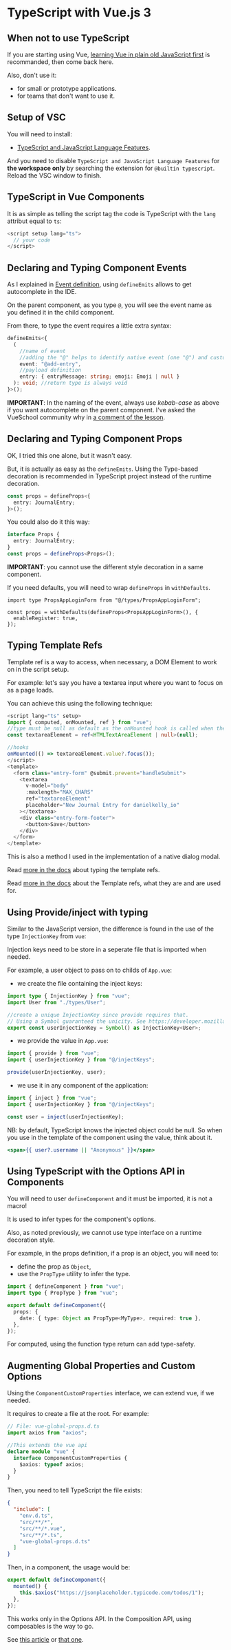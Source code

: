 # TypeScript with Vue.js 3

## When not to use TypeScript

If you are starting using Vue, [learning Vue in plain old JavaScript first](course-fundamentals.md) is recommanded, then come back here.

Also, don't use it:

- for small or prototype applications.
- for teams that don't want to use it.

## Setup of VSC

You will need to install:

- [TypeScript and JavaScript Language Features](https://marketplace.visualstudio.com/items?itemName=Vue.volar).

And you need to disable `TypeScript and JavaScript Language Features` for **the workspace only** by searching the extension for `@builtin typescript`. Reload the VSC window to finish.

## TypeScript in Vue Components

It is as simple as telling the script tag the code is TypeScript with the `lang` attribut equal to `ts`:

```typescript
<script setup lang="ts">
  // your code
</script>
```

## Declaring and Typing Component Events

As I explained in [Event definition](course-vuejs-3-fundamentals-with-the-composition-api.md#event-definition), using `defineEmits` allows to get autocomplete in the IDE.

On the parent component, as you type `@`, you will see the event name as you defined it in the child component.

From there, to type the event requires a little extra syntax:

```typescript
defineEmits<{
  (
    //name of event
    //adding the "@" helps to identify native event (one "@") and custom events (two "@").
    event: "@add-entry",
    //payload definition
    entry: { entryMessage: string; emoji: Emoji | null }
  ): void; //return type is always void
}>();
```

**IMPORTANT**: In the naming of the event, always use _kebab-case_ as above if you want autocomplete on the parent component. I've asked the VueSchool community why in [a comment of the lesson](https://vueschool.io/lessons/typing-component-events#comment-6375887030).

## Declaring and Typing Component Props

OK, I tried this one alone, but it wasn't easy.

But, it is actually as easy as the `defineEmits`. Using the Type-based decoration is recommended in TypeScript project instead of the runtime decoration.

```typescript
const props = defineProps<{
  entry: JournalEntry;
}>();
```

You could also do it this way:

```typescript
interface Props {
  entry: JournalEntry;
}
const props = defineProps<Props>();
```

**IMPORTANT**: you cannot use the different style decoration in a same component.

If you need defaults, you will need to wrap `defineProps` in `withDefaults`.

```tsx
import type PropsAppLoginForm from "@/types/PropsAppLoginForm";

const props = withDefaults(defineProps<PropsAppLoginForm>(), {
  enableRegister: true,
});
```

## Typing Template Refs

Template ref is a way to access, when necessary, a DOM Element to work on in the script setup.

For example: let's say you have a textarea input where you want to focus on as a page loads.

You can achieve this using the following technique:

```typescript
<script lang="ts" setup>
import { computed, onMounted, ref } from "vue";
//type must be null as default as the onMounted hook is called when the DOM is loaded.
const textareaElement = ref<HTMLTextAreaElement | null>(null);

//hooks
onMounted(() => textareaElement.value?.focus());
</script>
<template>
  <form class="entry-form" @submit.prevent="handleSubmit">
    <textarea
      v-model="body"
      :maxlength="MAX_CHARS"
      ref="textareaElement"
      placeholder="New Journal Entry for danielkelly_io"
    ></textarea>
    <div class="entry-form-footer">
      <button>Save</button>
    </div>
  </form>
</template>
```

This is also a method I used in the implementation of a native dialog modal.

Read [more in the docs](https://vuejs.org/guide/typescript/composition-api.html#typing-template-refs) about typing the template refs.

Read [more in the docs](https://vuejs.org/guide/essentials/template-refs.html) about the Template refs, what they are and are used for.

## Using Provide/inject with typing

Similar to the JavaScript version, the difference is found in the use of the type `InjectionKey` from `vue`:

Injection keys need to be store in a seperate file that is imported when needed.

For example, a user object to pass on to childs of `App.vue`:

- we create the file containing the inject keys:

```typescript
import type { InjectionKey } from "vue";
import User from "./types/User";

//create a unique InjectionKey since provide requires that.
// Using a Symbol guaranteed the unicity. See https://developer.mozilla.org/en-US/docs/Web/JavaScript/Reference/Global_Objects/Symbol
export const userInjectionKey = Symbol() as InjectionKey<User>;
```

- we provide the value in `App.vue`:

```typescript
import { provide } from "vue";
import { userInjectionKey } from "@/injectKeys";

provide(userInjectionKey, user);
```

- we use it in any component of the application:

```typescript
import { inject } from "vue";
import { userInjectionKey } from "@/injectKeys";

const user = inject(userInjectionKey);
```

NB: by default, TypeScript knows the injected object could be null. So when you use in the template of the component using the value, think about it.

```htm
<span>{{ user?.username || "Anonymous" }}</span>
```

## Using TypeScript with the Options API in Components

You will need to user `defineComponent` and it must be imported, it is not a macro!

It is used to infer types for the component's options.

Also, as noted previously, we cannot use type interface on a runtime decoration style.

For example, in the props definition, if a prop is an object, you will need to:

- define the prop as `Object`,
- use the `PropType` utility to infer the type.

```typescript
import { defineComponent } from "vue";
import type { PropType } from "vue";

export default defineComponent({
  props: {
    date: { type: Object as PropType<MyType>, required: true },
  },
});
```

For computed, using the function type return can add type-safety.

## Augmenting Global Properties and Custom Options

Using the `ComponentCustomProperties` interface, we can extend vue, if we needed.

It requires to create a file at the root. For example:

```typescript
// File: vue-global-props.d.ts
import axios from "axios";

//This extends the vue api
declare module "vue" {
  interface ComponentCustomProperties {
    $axios: typeof axios;
  }
}
```

Then, you need to tell TypeScript the file exists:

```json
{
  "include": [
    "env.d.ts",
    "src/**/*",
    "src/**/*.vue",
    "src/**/*.ts",
    "vue-global-props.d.ts"
  ]
}
```

Then, in a component, the usage would be:

```typescript
export default defineComponent({
  mounted() {
    this.$axios("https://jsonplaceholder.typicode.com/todos/1");
  },
});
```

This works only in the Options API. In the Composition API, using composables is the way to go.

See [this article](https://dev.to/avxkim/using-axios-globally-in-a-vue-3-with-provideinject-composition-api-1jk5) or [that one](https://stackoverflow.com/questions/56850675/how-to-properly-register-axios-globally-in-vue-typescript-application).
